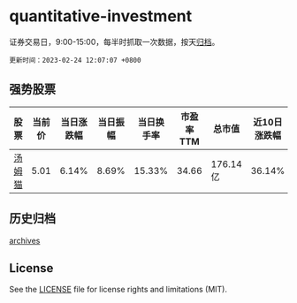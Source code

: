 # quantitative-investment

证券交易日，9:00-15:00，每半时抓取一次数据，按天[归档](archives)。

`更新时间：2023-02-24 12:07:07 +0800`

## 强势股票

|股票|当前价|当日涨跌幅|当日振幅|当日换手率|市盈率TTM|总市值|近10日涨跌幅|
|----|----|----|----|----|----|----|----|
|[汤姆猫](https://xueqiu.com/S/SZ300459)|5.01|6.14%|8.69%|15.33%|34.66|176.14亿|36.14%|

## 历史归档

[archives](archives)

## License

See the [LICENSE](LICENSE) file for license rights and limitations (MIT).